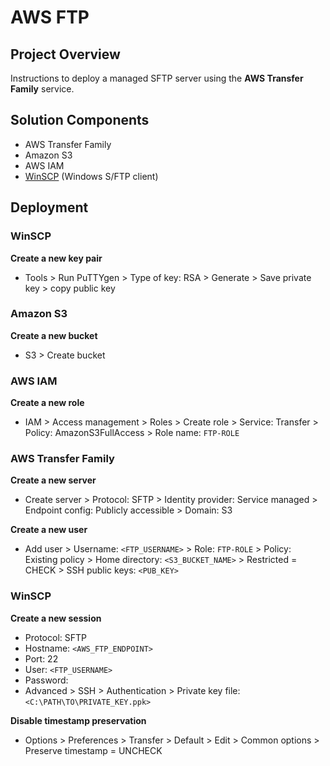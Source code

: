 # AWS FTP


## Project Overview
Instructions to deploy a managed SFTP server using the **AWS Transfer Family** service.


## Solution Components
- AWS Transfer Family
- Amazon S3
- AWS IAM
- [WinSCP](https://winscp.net/eng/index.php) (Windows S/FTP client)


## Deployment
### WinSCP
**Create a new key pair**
- Tools > Run PuTTYgen > Type of key: RSA > Generate > Save private key > copy public key


### Amazon S3
**Create a new bucket**
- S3 > Create bucket


### AWS IAM
**Create a new role**
- IAM > Access management > Roles > Create role > Service: Transfer > Policy: AmazonS3FullAccess > Role name: `FTP-ROLE`


### AWS Transfer Family
**Create a new server**
- Create server > Protocol: SFTP > Identity provider: Service managed > Endpoint config: Publicly accessible > Domain: S3

**Create a new user**
- Add user > Username: `<FTP_USERNAME>` > Role: `FTP-ROLE` > Policy: Existing policy > Home directory: `<S3_BUCKET_NAME>` > Restricted = CHECK > SSH public keys: `<PUB_KEY>`


### WinSCP
**Create a new session**
- Protocol: SFTP
- Hostname: `<AWS_FTP_ENDPOINT>`
- Port: 22
- User: `<FTP_USERNAME>`
- Password:
- Advanced > SSH > Authentication > Private key file: `<C:\PATH\TO\PRIVATE_KEY.ppk>`

**Disable timestamp preservation**
- Options > Preferences > Transfer > Default > Edit > Common options > Preserve timestamp = UNCHECK
